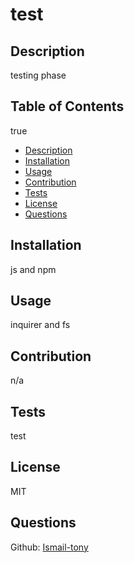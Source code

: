 # test

  ## Description
  testing phase

  ## Table of Contents
  true

  - [Description](#description)
  - [Installation](#installation)
  - [Usage](#usage)
  - [Contribution](#contribution)
  - [Tests](#tests)
  - [License](#license)
  - [Questions](#questions)

  ## Installation
  js and npm

  ## Usage
  inquirer and fs 

  ## Contribution
  n/a

  ## Tests
  test

  ## License
  MIT

  ## Questions
  Github: [Ismail-tony](https://github.com/Ismail-tony)
